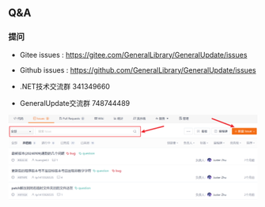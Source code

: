## Q&A



### 提问

- Gitee issues : https://gitee.com/GeneralLibrary/GeneralUpdate/issues
- Github issues : https://github.com/GeneralLibrary/GeneralUpdate/issues

-  .NET技术交流群 341349660
- GeneralUpdate交流群 748744489



![gitee_issues](../imgs/gitee_issues.png)
